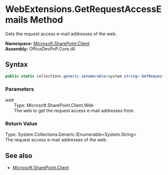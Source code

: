 # WebExtensions.GetRequestAccessEmails Method  
Gets the request access e-mail addresses of the web.  

**Namespace:** [Microsoft.SharePoint.Client](Microsoft.SharePoint.Client.md)  
**Assembly:** OfficeDevPnP.Core.dll  
## Syntax
```C#
public static collections.generic.ienumerable<system.string> GetRequestAccessEmails(Web web)
```
### Parameters
*web*  
&emsp;&emsp;Type: Microsoft.SharePoint.Client.Web  
&emsp;&emsp;The web to get the request access e-mail addresses from.  
  
### Return Value
Type: System.Collections.Generic.IEnumerable<System.String>  
The request access e-mail addresses of the web.

## See also
- [Microsoft.SharePoint.Client](Microsoft.SharePoint.Client.md)

